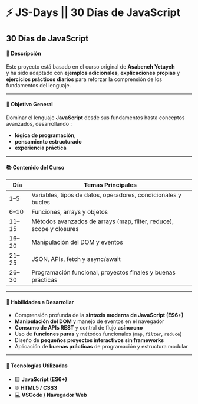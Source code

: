 # ⚡ JS-Days || 30 Días de JavaScript 

## 30 Días de JavaScript

#### 📝 Descripción
Este proyecto está basado en el curso original de **Asabeneh Yetayeh**  
y ha sido adaptado con **ejemplos adicionales**, **explicaciones propias** y **ejercicios prácticos diarios** para reforzar la comprensión de los fundamentos del lenguaje.

---

#### 🎯 Objetivo General

Dominar el lenguaje **JavaScript** desde sus fundamentos hasta conceptos avanzados, desarrollando  :

- **lógica de programación**, 
- **pensamiento estructurado** 
- **experiencia práctica** 
---

#### 📚 Contenido del Curso

| Día  | Temas Principales |
|------|--------------------|
| 1–5  | Variables, tipos de datos, operadores, condicionales y bucles |
| 6–10 | Funciones, arrays y objetos |
| 11–15| Métodos avanzados de arrays (map, filter, reduce), scope y closures |
| 16–20| Manipulación del DOM y eventos |
| 21–25| JSON, APIs, fetch y async/await |
| 26–30| Programación funcional, proyectos finales y buenas prácticas |

---

#### 🧠 Habilidades a Desarrollar

- Comprensión profunda de la **sintaxis moderna de JavaScript (ES6+)**  
- **Manipulación del DOM** y manejo de eventos en el navegador  
- **Consumo de APIs REST** y control de flujo **asíncrono**  
- Uso de **funciones puras** y métodos funcionales (`map`, `filter`, `reduce`)  
- Diseño de **pequeños proyectos interactivos sin frameworks**  
- Aplicación de **buenas prácticas** de programación y estructura modular  

---

#### 🧰 Tecnologías Utilizadas

- 🟨 **JavaScript (ES6+)**  
- 🌐 **HTML5 / CSS3**  
- 💻 **VSCode / Navegador Web**

